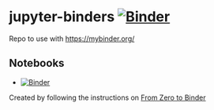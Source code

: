 # jupyter-binders [![Binder](https://mybinder.org/badge_logo.svg)](https://mybinder.org/v2/gh/jquintus/jupyter-binders/HEAD)


Repo to use with https://mybinder.org/

## Notebooks

* [![Binder](https://mybinder.org/badge_logo.svg)](https://mybinder.org/v2/gh/jquintus/jupyter-binders/HEAD?filepath=sample_diagram.ipynb)

Created by following the instructions on [From Zero to Binder](https://github.com/alan-turing-institute/the-turing-way/blob/master/workshops/boost-research-reproducibility-binder/workshop-presentations/zero-to-binder-python.md)
